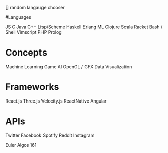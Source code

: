 

[] random langauge chooser

#Languages


JS
C
Java
C++
Lisp/Scheme
Haskell
Erlang
ML
Clojure
Scala
Racket
Bash / Shell
Vimscript
PHP
Prolog


# Concepts 
Machine Learning
Game AI
OpenGL / GFX
Data Visualization



# Frameworks
React.js
Three.js
Velocity.js
ReactNative
Angular




# APIs

Twitter
Facebook
Spotify
Reddit
Instagram




Euler
Algos 161
